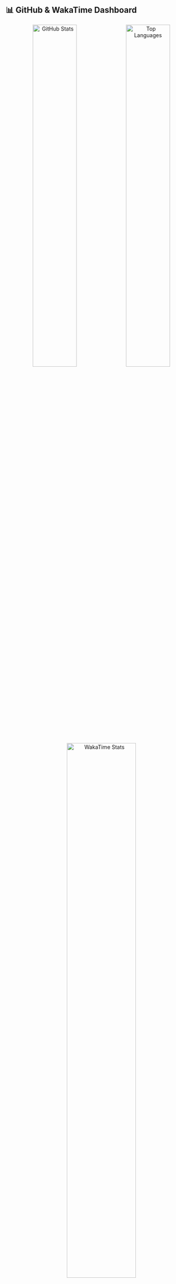 ## 📊 GitHub & WakaTime Dashboard

<p align="center">
  <img
    src="https://github-readme-stats.vercel.app/api?username=dsamithmendis&show_icons=true&theme=tokyonight&count_private=true&hide_border=true&border_radius=12&bg_color=00000000&card_width=450"
    width="48%"
    alt="GitHub Stats"
  />
  <img
    src="https://github-readme-stats.vercel.app/api/top-langs/?username=dsamithmendis&layout=compact&theme=tokyonight&hide_border=true&border_radius=12&bg_color=00000000&card_width=450"
    width="48%"
    alt="Top Languages"
  />
</p>

<p align="center">
  <img
    src="https://github-readme-stats.vercel.app/api/wakatime?username=dsamithmendis&theme=tokyonight&layout=compact&hide_border=true&border_radius=12&bg_color=00000000"
    width="60%"
    alt="WakaTime Stats"
  />
</p>

<p align="center">
  <img
    src="https://github-readme-activity-graph.vercel.app/graph?username=dsamithmendis&theme=github-compact&area=true&hide_border=true&radius=12"
    width="94%"
    alt="GitHub Activity Graph"
  />
</p>
